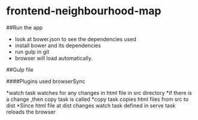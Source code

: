 # frontend-neighbourhood-map

##Run the app

* look at bower.json to see the dependencies used
* install bower and its dependencies
* run gulp in git
* browser will load automatically.

##Gulp file

####Plugins used
  browserSync
  
*watch task watches for any changes in html file in src directory
*if there is a change ,then copy task is called
*copy task copies html files from src to dist
*Since html file at dist changes watch task defined in serve task reloads the browser
